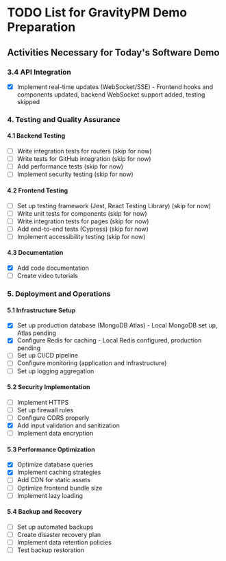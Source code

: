 # TODO List for GravityPM Demo Preparation

## Activities Necessary for Today's Software Demo

### 3.4 API Integration
- [x] Implement real-time updates (WebSocket/SSE) - Frontend hooks and components updated, backend WebSocket support added, testing skipped

### 4. Testing and Quality Assurance
#### 4.1 Backend Testing
- [ ] Write integration tests for routers (skip for now)
- [ ] Write tests for GitHub integration (skip for now)
- [ ] Add performance tests (skip for now)
- [ ] Implement security testing (skip for now)

#### 4.2 Frontend Testing
- [ ] Set up testing framework (Jest, React Testing Library) (skip for now)
- [ ] Write unit tests for components (skip for now)
- [ ] Write integration tests for pages (skip for now)
- [ ] Add end-to-end tests (Cypress) (skip for now)
- [ ] Implement accessibility testing (skip for now)

#### 4.3 Documentation
- [x] Add code documentation
- [ ] Create video tutorials

### 5. Deployment and Operations
#### 5.1 Infrastructure Setup
- [x] Set up production database (MongoDB Atlas) - Local MongoDB set up, Atlas pending
- [x] Configure Redis for caching - Local Redis configured, production pending
- [ ] Set up CI/CD pipeline
- [ ] Configure monitoring (application and infrastructure)
- [ ] Set up logging aggregation

#### 5.2 Security Implementation
- [ ] Implement HTTPS
- [ ] Set up firewall rules
- [ ] Configure CORS properly
- [x] Add input validation and sanitization
- [ ] Implement data encryption

#### 5.3 Performance Optimization
- [x] Optimize database queries
- [x] Implement caching strategies
- [ ] Add CDN for static assets
- [ ] Optimize frontend bundle size
- [ ] Implement lazy loading

#### 5.4 Backup and Recovery
- [ ] Set up automated backups
- [ ] Create disaster recovery plan
- [ ] Implement data retention policies
- [ ] Test backup restoration
